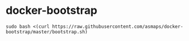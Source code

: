# docker-bootstrap

`sudo bash <(curl https://raw.githubusercontent.com/asmaps/docker-bootstrap/master/bootstrap.sh)`
